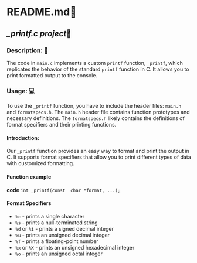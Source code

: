 # README.md:notebook:
## *_printf.c project*:memo:

### Description: :book:
The code in `main.c` implements a custom `printf` function, `_printf`, which replicates the behavior of the standard `printf` function in C. It allows you to print formatted output to the console.

### Usage: :computer:
 To use the `_printf` function, you have to include the header files: `main.h` and `formatspecs.h`. The `main.h` header file contains function prototypes and necessary definitions. The `formatspecs.h` likely contains the definitions of format specifiers and their printing functions.

#### Introduction: 
Our `_printf` function provides an easy way to format and print the output in C. It supports format specifiers that allow you to print different types of data with customized formatting.

#### Function example
 **code**
`int _printf(const  char *format, ...);`

#### Format Specifiers

 -   `%c` - prints a single character
-   `%s` - prints a null-terminated string
-   `%d` or `%i` - prints a signed decimal integer
-   `%u` - prints an unsigned decimal integer
-   `%f` - prints a floating-point number
-   `%x` or `%X` - prints an unsigned hexadecimal integer
-   `%o` - prints an unsigned octal integer
<!--stackedit_data:
eyJoaXN0b3J5IjpbMjEzMDQ4MzQyNCw1MTk0NzU1ODUsLTEzMT
E2Njk3ODUsLTEyMDkzNDU1NDcsLTY0ODE2NjI0NF19
-->